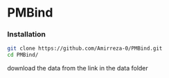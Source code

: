 # PMBind

### Installation

```bash
git clone https://github.com/Amirreza-0/PMBind.git
cd PMBind/
```

download the data from the link in the data folder
